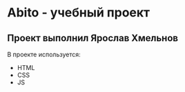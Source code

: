 # Abito - учебный проект
## Проект выполнил Ярослав Хмельнов
В проекте используется:
- HTML
- CSS
- JS


